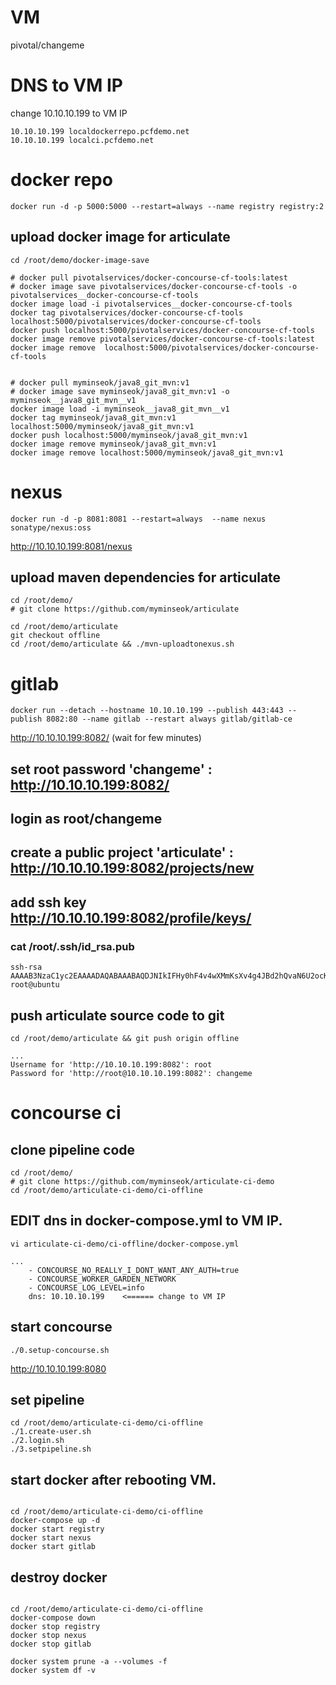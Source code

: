 
# VM 
pivotal/changeme

# DNS to VM IP
change 10.10.10.199 to VM IP
```
10.10.10.199 localdockerrepo.pcfdemo.net 
10.10.10.199 localci.pcfdemo.net 
```

# docker repo
```
docker run -d -p 5000:5000 --restart=always --name registry registry:2
```

## upload docker image for articulate
```
cd /root/demo/docker-image-save

# docker pull pivotalservices/docker-concourse-cf-tools:latest
# docker image save pivotalservices/docker-concourse-cf-tools -o pivotalservices__docker-concourse-cf-tools
docker image load -i pivotalservices__docker-concourse-cf-tools
docker tag pivotalservices/docker-concourse-cf-tools localhost:5000/pivotalservices/docker-concourse-cf-tools
docker push localhost:5000/pivotalservices/docker-concourse-cf-tools
docker image remove pivotalservices/docker-concourse-cf-tools:latest
docker image remove  localhost:5000/pivotalservices/docker-concourse-cf-tools


# docker pull myminseok/java8_git_mvn:v1
# docker image save myminseok/java8_git_mvn:v1 -o myminseok__java8_git_mvn__v1
docker image load -i myminseok__java8_git_mvn__v1
docker tag myminseok/java8_git_mvn:v1 localhost:5000/myminseok/java8_git_mvn:v1
docker push localhost:5000/myminseok/java8_git_mvn:v1
docker image remove myminseok/java8_git_mvn:v1
docker image remove localhost:5000/myminseok/java8_git_mvn:v1

```



# nexus
```
docker run -d -p 8081:8081 --restart=always  --name nexus  sonatype/nexus:oss
```
http://10.10.10.199:8081/nexus

## upload maven dependencies  for articulate
```
cd /root/demo/
# git clone https://github.com/myminseok/articulate

cd /root/demo/articulate
git checkout offline
cd /root/demo/articulate && ./mvn-uploadtonexus.sh
```



# gitlab
```
docker run --detach --hostname 10.10.10.199 --publish 443:443 --publish 8082:80 --name gitlab --restart always gitlab/gitlab-ce
```
http://10.10.10.199:8082/ (wait for few minutes)

## set root password 'changeme' : http://10.10.10.199:8082/
## login as root/changeme
## create a public project 'articulate' : http://10.10.10.199:8082/projects/new
## add ssh key  http://10.10.10.199:8082/profile/keys/
### cat /root/.ssh/id_rsa.pub 
```
ssh-rsa AAAAB3NzaC1yc2EAAAADAQABAAABAQDJNIkIFHy0hF4v4wXMmKsXv4g4JBd2hQvaN6U2ocKhxmi1BTElqVxFthwsd7Q5lgUxJx4K/BL6u9dXYkk0eEKYMlp9/Oz2UeAUb6D9hqhbATm52YzMxThYtlxXvWnvis9c3Cx+dy9pYSABGCdnkPaB9emJLaYNY7m60HTKzzCzEYE2Y1lpwMI8tWUzmyRsnWRpjXYY4KD8g++52e+cgRje43riol/4O59KOh94r3DnJL6Ja9o03Ljns9fu9DC69su/1k+A7dNQGU9wwuXxf8ycQgYNVl5iAZNVHHh2hDGtf+aTp5WbySVHfkzwWbr68gPx0xir5O7dv4wVJkgR6X9B root@ubuntu
```
## push articulate source code to git
```
cd /root/demo/articulate && git push origin offline    

...
Username for 'http://10.10.10.199:8082': root
Password for 'http://root@10.10.10.199:8082': changeme

```


# concourse ci
## clone pipeline code
```
cd /root/demo/
# git clone https://github.com/myminseok/articulate-ci-demo
cd /root/demo/articulate-ci-demo/ci-offline
```
## EDIT dns in docker-compose.yml to VM IP.
```
vi articulate-ci-demo/ci-offline/docker-compose.yml

...
    - CONCOURSE_NO_REALLY_I_DONT_WANT_ANY_AUTH=true
    - CONCOURSE_WORKER_GARDEN_NETWORK
    - CONCOURSE_LOG_LEVEL=info
    dns: 10.10.10.199    <====== change to VM IP
```
## start concourse
```
./0.setup-concourse.sh
```

http://10.10.10.199:8080

## set pipeline
```
cd /root/demo/articulate-ci-demo/ci-offline
./1.create-user.sh
./2.login.sh
./3.setpipeline.sh
```

## start docker after rebooting VM.
```

cd /root/demo/articulate-ci-demo/ci-offline
docker-compose up -d
docker start registry
docker start nexus
docker start gitlab

```




## destroy docker
```

cd /root/demo/articulate-ci-demo/ci-offline
docker-compose down
docker stop registry
docker stop nexus
docker stop gitlab

docker system prune -a --volumes -f
docker system df -v
```








